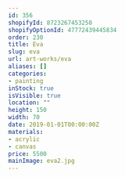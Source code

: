 ```yaml
---
id: 356
shopifyId: 8723267453258
shopifyOptionId: 47772439445834
order: 230
title: Eva
slug: eva
url: art-works/eva
aliases: []
categories:
- painting
inStock: true
isVisible: true
location: ""
height: 150
width: 70
date: 2019-01-01T00:00:00Z
materials:
- acrylic
- canvas
price: 5500
mainImage: eva2.jpg
---
```


